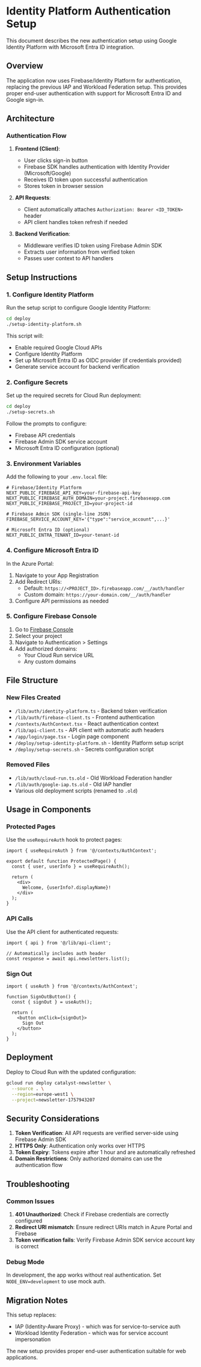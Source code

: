 # Identity Platform Authentication Setup

This document describes the new authentication setup using Google Identity Platform with Microsoft Entra ID integration.

## Overview

The application now uses Firebase/Identity Platform for authentication, replacing the previous IAP and Workload Federation setup. This provides proper end-user authentication with support for Microsoft Entra ID and Google sign-in.

## Architecture

### Authentication Flow

1. **Frontend (Client)**:
   - User clicks sign-in button
   - Firebase SDK handles authentication with Identity Provider (Microsoft/Google)
   - Receives ID token upon successful authentication
   - Stores token in browser session

2. **API Requests**:
   - Client automatically attaches `Authorization: Bearer <ID_TOKEN>` header
   - API client handles token refresh if needed

3. **Backend Verification**:
   - Middleware verifies ID token using Firebase Admin SDK
   - Extracts user information from verified token
   - Passes user context to API handlers

## Setup Instructions

### 1. Configure Identity Platform

Run the setup script to configure Google Identity Platform:

```bash
cd deploy
./setup-identity-platform.sh
```

This script will:
- Enable required Google Cloud APIs
- Configure Identity Platform
- Set up Microsoft Entra ID as OIDC provider (if credentials provided)
- Generate service account for backend verification

### 2. Configure Secrets

Set up the required secrets for Cloud Run deployment:

```bash
cd deploy
./setup-secrets.sh
```

Follow the prompts to configure:
- Firebase API credentials
- Firebase Admin SDK service account
- Microsoft Entra ID configuration (optional)

### 3. Environment Variables

Add the following to your `.env.local` file:

```env
# Firebase/Identity Platform
NEXT_PUBLIC_FIREBASE_API_KEY=your-firebase-api-key
NEXT_PUBLIC_FIREBASE_AUTH_DOMAIN=your-project.firebaseapp.com
NEXT_PUBLIC_FIREBASE_PROJECT_ID=your-project-id

# Firebase Admin SDK (single-line JSON)
FIREBASE_SERVICE_ACCOUNT_KEY='{"type":"service_account",...}'

# Microsoft Entra ID (optional)
NEXT_PUBLIC_ENTRA_TENANT_ID=your-tenant-id
```

### 4. Configure Microsoft Entra ID

In the Azure Portal:

1. Navigate to your App Registration
2. Add Redirect URIs:
   - Default: `https://<PROJECT_ID>.firebaseapp.com/__/auth/handler`
   - Custom domain: `https://your-domain.com/__/auth/handler`
3. Configure API permissions as needed

### 5. Configure Firebase Console

1. Go to [Firebase Console](https://console.firebase.google.com)
2. Select your project
3. Navigate to Authentication > Settings
4. Add authorized domains:
   - Your Cloud Run service URL
   - Any custom domains

## File Structure

### New Files Created

- `/lib/auth/identity-platform.ts` - Backend token verification
- `/lib/auth/firebase-client.ts` - Frontend authentication
- `/contexts/AuthContext.tsx` - React authentication context
- `/lib/api-client.ts` - API client with automatic auth headers
- `/app/login/page.tsx` - Login page component
- `/deploy/setup-identity-platform.sh` - Identity Platform setup script
- `/deploy/setup-secrets.sh` - Secrets configuration script

### Removed Files

- `/lib/auth/cloud-run.ts.old` - Old Workload Federation handler
- `/lib/auth/google-iap.ts.old` - Old IAP handler
- Various old deployment scripts (renamed to `.old`)

## Usage in Components

### Protected Pages

Use the `useRequireAuth` hook to protect pages:

```tsx
import { useRequireAuth } from '@/contexts/AuthContext';

export default function ProtectedPage() {
  const { user, userInfo } = useRequireAuth();

  return (
    <div>
      Welcome, {userInfo?.displayName}!
    </div>
  );
}
```

### API Calls

Use the API client for authenticated requests:

```tsx
import { api } from '@/lib/api-client';

// Automatically includes auth header
const response = await api.newsletters.list();
```

### Sign Out

```tsx
import { useAuth } from '@/contexts/AuthContext';

function SignOutButton() {
  const { signOut } = useAuth();

  return (
    <button onClick={signOut}>
      Sign Out
    </button>
  );
}
```

## Deployment

Deploy to Cloud Run with the updated configuration:

```bash
gcloud run deploy catalyst-newsletter \
  --source . \
  --region=europe-west1 \
  --project=newsletter-1757943207
```

## Security Considerations

1. **Token Verification**: All API requests are verified server-side using Firebase Admin SDK
2. **HTTPS Only**: Authentication only works over HTTPS
3. **Token Expiry**: Tokens expire after 1 hour and are automatically refreshed
4. **Domain Restrictions**: Only authorized domains can use the authentication flow

## Troubleshooting

### Common Issues

1. **401 Unauthorized**: Check if Firebase credentials are correctly configured
2. **Redirect URI mismatch**: Ensure redirect URIs match in Azure Portal and Firebase
3. **Token verification fails**: Verify Firebase Admin SDK service account key is correct

### Debug Mode

In development, the app works without real authentication. Set `NODE_ENV=development` to use mock auth.

## Migration Notes

This setup replaces:
- IAP (Identity-Aware Proxy) - which was for service-to-service auth
- Workload Identity Federation - which was for service account impersonation

The new setup provides proper end-user authentication suitable for web applications.